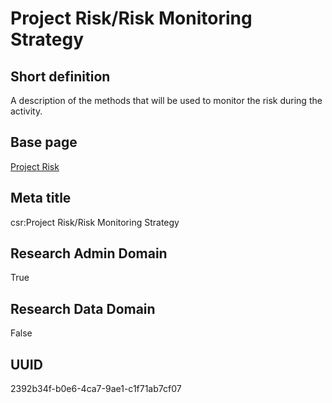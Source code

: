 # Project Risk/Risk Monitoring Strategy
## Short definition
A description of the methods that will be used to monitor the risk during the activity.
## Base page
[Project Risk](../../Objects/Project%20Risk.md)
## Meta title
csr:Project Risk/Risk Monitoring Strategy
## Research Admin Domain
True
## Research Data Domain
False
## UUID
2392b34f-b0e6-4ca7-9ae1-c1f71ab7cf07

